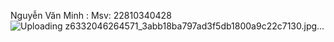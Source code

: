 Nguyễn Văn Minh : Msv: 22810340428
![Uploading z6332046264571_3abb18ba797ad3f5db1800a9c22c7130.jpg…]()
